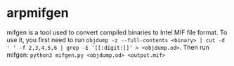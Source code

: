 # arpmifgen

mifgen is a tool used to convert compiled binaries to Intel MIF file format.
To use it, you first need to run `objdump -z --full-contents <binary> | cut -d ' ' -f 2,3,4,5,6 | grep -E '[[:digit:]]' > <objdump.od>`.
Then run mifgen: `python3 mifgen.py <objdump.od> <output.mif>`
